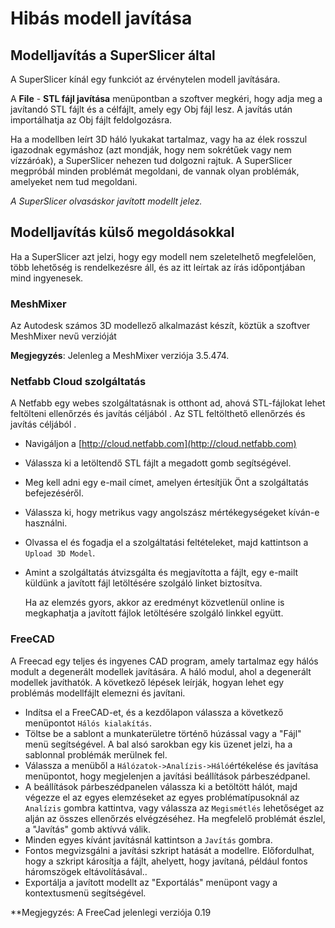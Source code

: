 # Hibás modell javítása

## Modelljavítás a SuperSlicer által

A SuperSlicer kínál egy funkciót az érvénytelen modell javítására.

A **File** - **STL fájl javítása** menüpontban a szoftver megkéri, hogy adja meg a javítandó STL fájlt és a célfájlt, amely egy Obj fájl lesz. A javítás után importálhatja az Obj fájlt feldolgozásra.

Ha a modellben leírt 3D háló lyukakat tartalmaz, vagy ha az élek rosszul igazodnak egymáshoz \(azt mondják, hogy nem sokrétűek vagy nem vízzáróak\), a SuperSlicer nehezen tud dolgozni rajtuk. A SuperSlicer megpróbál minden problémát megoldani, de vannak olyan problémák, amelyeket nem tud megoldani.

 _A SuperSlicer olvasáskor javított modellt jelez._

## Modelljavítás külső megoldásokkal

Ha a SuperSlicer azt jelzi, hogy egy modell nem szeletelhető megfelelően, több lehetőség is rendelkezésre áll, és az itt leírtak az írás időpontjában mind ingyenesek.

### MeshMixer

Az Autodesk számos 3D modellező alkalmazást készít, köztük a szoftver MeshMixer nevű verzióját

**Megjegyzés**: Jelenleg a MeshMixer verziója 3.5.474.

### Netfabb Cloud szolgáltatás

A Netfabb egy webes szolgáltatásnak is otthont ad, ahová STL-fájlokat lehet feltölteni ellenőrzés és javítás céljából . Az STL feltölthető ellenőrzés és javítás céljából .

* Navigáljon a [http://cloud.netfabb.com](http://cloud.netfabb.com)
* Válassza ki a letöltendő STL fájlt a megadott gomb segítségével.
* Meg kell adni egy e-mail címet, amelyen értesítjük Önt a szolgáltatás befejezéséről.
* Válassza ki, hogy metrikus vagy angolszász mértékegységeket kíván-e használni.
* Olvassa el és fogadja el a szolgáltatási feltételeket, majd kattintson a `Upload 3D Model`.
* Amint a szolgáltatás átvizsgálta és megjavította a fájlt, egy e-mailt küldünk a javított fájl letöltésére szolgáló linket biztosítva.

  Ha az elemzés gyors, akkor az eredményt közvetlenül online is megkaphatja a javított fájlok letöltésére szolgáló linkkel együtt.

### FreeCAD

A Freecad egy teljes és ingyenes CAD program, amely tartalmaz egy hálós modult a degenerált modellek javítására. A háló modul, ahol a degenerált modellek javíthatók. A következő lépések leírják, hogyan lehet egy problémás modellfájlt elemezni és javítani.

* Indítsa el a FreeCAD-et, és a kezdőlapon válassza a következő menüpontot `Hálós kialakítás`.
* Töltse be a sablont a munkaterületre történő húzással vagy a "Fájl" menü segítségével. A bal alsó sarokban egy kis üzenet jelzi, ha a sablonnal problémák merülnek fel.
* Válassza a menüből a `Hálózatok->Analízis->Háló`értékelése és javítása menüpontot, hogy megjelenjen a javítási beállítások párbeszédpanel.
* A beállítások párbeszédpanelen válassza ki a betöltött hálót, majd végezze el az egyes elemzéseket az egyes problématípusoknál az `Analízis` gombra kattintva, vagy válassza az `Megismétlés` lehetőséget az alján az összes ellenőrzés elvégzéséhez. Ha megfelelő problémát észlel, a "Javítás" gomb aktívvá válik.
* Minden egyes kívánt javításnál kattintson a `Javítás` gombra.
* Fontos megvizsgálni a javítási szkript hatását a modellre. Előfordulhat, hogy a szkript károsítja a fájlt, ahelyett, hogy javítaná, például fontos háromszögek eltávolításával..
* Exportálja a javított modellt az "Exportálás" menüpont vagy a kontextusmenü segítségével.

\*\*Megjegyzés: A FreeCad jelenlegi verziója 0.19

